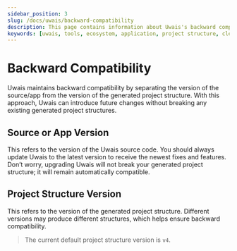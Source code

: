 ```yaml
---
sidebar_position: 3
slug: /docs/uwais/backward-compatibility
description: This page contains information about Uwais's backward compatibility
keywords: [uwais, tools, ecosystem, application, project structure, clean architecture, feature driven design, domain driven design, design pattern, backward compatibility]
---
```


# Backward Compatibility

Uwais maintains backward compatibility by separating the version of the source/app from the version of the generated project structure.
With this approach, Uwais can introduce future changes without breaking any existing generated project structures.

## Source or App Version

This refers to the version of the Uwais source code. You should always update Uwais to the latest version to receive the newest fixes and features.
Don’t worry, upgrading Uwais will not break your generated project structure; it will remain automatically compatible.

## Project Structure Version

This refers to the version of the generated project structure. Different versions may produce different structures, which helps ensure backward compatibility.

> The current default project structure version is `v4`.
